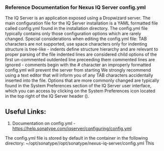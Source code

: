 ### Reference Documentation for Nexus IQ Server config.yml

The IQ Server is an application exposed using a Dropwizard server.
The main configuration file for the IQ Server installation is a YAML formatted file called config.yml found in the installation directory. The config.yml file typically contains only those configuration options which are rarely changed.
Special considerations when editing the config.yml file:
TAB characters are not supported, use space characters only for indenting
structure is tree-like - indents define structure hierarchy and are relevant to proper parsing of the file
indented lines are considered child options of the first un-commented outdented line preceeding them
commented lines are ignored - comments begin with the # character
an improperly formatted config.yml will prevent the server from starting
We strongly recommend using a text editor that will inform you of any TAB characters accidentally inserted into the file.
Options that are more commonly changed are typically found in the System Preferences section of the IQ Server user interface, which you can access by clicking on the System Preferences icon located in the top right of the IQ Server header ().

## Useful Links:
1. Documentation on config.yml - https://help.sonatype.com/iqserver/configuring/config.yml 

The config.yml file is stored by default in the container in the following directory: ~/opt/sonatype//opt/sonatype/nexus-iq-server/config.yml
This 